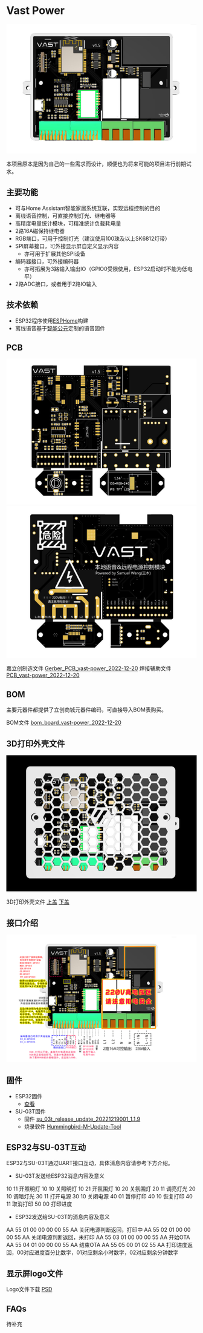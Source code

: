 # Vast Power

![Vast-power](images/3D_top_view.jpg)

本项目原本是因为自己的一些需求而设计，顺便也为将来可能的项目进行前期试水。

## 主要功能

* 可与Home Assistant智能家居系统互联，实现远程控制的目的
* 离线语音控制，可直接控制灯光、继电器等
* 高精度电量统计模块，可精准统计负载耗电量
* 2路16A磁保持继电器
* RGB端口，可用于控制灯光（建议使用100珠及以上SK6812灯带）
* SPI屏幕接口，可外接显示屏自定义显示内容
  * 亦可用于扩展其他SPI设备
* 编码器接口，可外接编码器
  * 亦可拓展为3路输入输出IO（GPIO0受限使用，ESP32启动时不能为低电平）
* 2路ADC接口，或者用于2路IO输入

## 技术依赖

* ESP32程序使用[ESPHome](https://esphome.io/)构建
* 离线语音基于[智能公元](http://www.smartpi.cn/)定制的语音固件

## PCB

![pcb_top](images/pcb_top.jpg)
![pcb_bottom](images/pcb_bottom.jpg)

嘉立创制造文件 [Gerber_PCB_vast-power_2022-12-20](Gerber/Gerber_PCB_vast-power_2022-12-20.zip)
焊接辅助文件 [PCB_vast-power_2022-12-20](Gerber/PCB_vast-power_2022-12-20.html)

## BOM

主要元器件都提供了立创商城元器件编码，可直接导入BOM表购买。

BOM文件 [bom_board_vast-power_2022-12-20](BOM/bom_board_vast-power_2022-12-20.xlsx)

## 3D打印外壳文件

![3D_top_view_cover](images/3D_top_view_cover.jpg)

3D打印外壳文件 [上盖](STLs/3DShell_vast-power_T.stl) [下盖](STLs/3DShell_vast-power_B.stl)

## 接口介绍

![3D_top_view_r](images/3D_top_view_r.jpg)

## 固件

* ESP32固件
  * [查看](Firmware/ESPHome/)
* SU-03T固件
  * 固件 [su_03t_release_update_20221219001_1.1.9](Firmware/SU-03T/su_03t_release_update_20221219001_1.1.9.bin)
  * 烧录软件 [Hummingbird-M-Update-Tool](https://docs.aimachip.com/zh_CN/latest/_static/document/SU-03T/Hummingbird-M-Update-Tool.zip)

## ESP32与SU-03T互动

ESP32与SU-03T通过UART接口互动，具体消息内容请参考下方介绍。

- SU-03T发送给ESP32消息内容及意义

10 11  开照明灯
10 10  关照明灯
10 21  开氛围灯
10 20  关氛围灯
20 11  调亮灯光
20 10  调暗灯光
30 11  打开电源
30 10  关闭电源
40 01  暂停打印
40 10  恢复打印
40 11  取消打印
50 00  打印进度

- ESP32发送给SU-03T的消息内容及意义

AA 55 01 00 00 00 00 55 AA   关闭电源判断返回，打印中
AA 55 02 01 00 00 00 55 AA   关闭电源判断返回，未打印
AA 55 03 01 00 00 00 55 AA   开始OTA
AA 55 04 01 00 00 00 55 AA   结束OTA
AA 55 05 00 01 02 55 AA   打印进度返回，00对应进度百分比数字，01对应剩余小时数字，02对应剩余分钟数字

## 显示屏logo文件

Logo文件下载 [PSD](images/voron_design_logo.psd)

## FAQs

待补充
